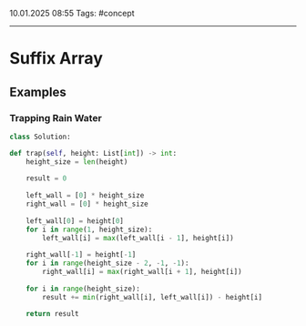 10.01.2025 08:55
Tags: #concept

---
# Suffix Array

## Examples

### Trapping Rain Water
```python
class Solution:

def trap(self, height: List[int]) -> int:
	height_size = len(height)
	
	result = 0
	
	left_wall = [0] * height_size
	right_wall = [0] * height_size
	
	left_wall[0] = height[0]
	for i in range(1, height_size):
		left_wall[i] = max(left_wall[i - 1], height[i])
	
	right_wall[-1] = height[-1]
	for i in range(height_size - 2, -1, -1):
		right_wall[i] = max(right_wall[i + 1], height[i])
	
	for i in range(height_size):
		result += min(right_wall[i], left_wall[i]) - height[i]
	
	return result
```

